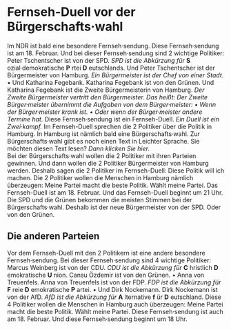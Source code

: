 # Fernseh-Duell vor der Bürgerschafts·wahl

Im NDR ist bald eine besondere Fernseh·sendung. Diese Fernseh·sendung ist am 18. Februar. Und bei dieser Fernseh·sendung sind 2 wichtige Politiker: Peter Tschentscher ist von der SPD.  *SPD ist die Abkürzung für*  **S** ozial·demokratische **P** rtei **D** eutschlands. Und Peter Tschentscher ist der Bürgermeister von Hamburg.  *Ein Bürgermeister ist der Chef von einer Stadt.*  • Und Katharina Fegebank. Katharina Fegebank ist von den Grünen. Und Katharina Fegebank ist die Zweite Bürgermeisterin von Hamburg.  *Der Zweite Bürgermeister vertritt den Bürgermeister.*  *Das heißt:*   *Der Zweite Bürger·meister übernimmt die Aufgaben von dem Bürger·meister:*   *• Wenn der Bürger·meister krank ist.*   *• Oder wenn der Bürger·meister andere Termine hat.*  Diese Fernseh·sendung ist ein Fernseh-Duell.  *Ein Duell ist ein Zwei·kampf.*  Im Fernseh-Duell sprechen die 2 Politiker über die Politik in Hamburg. In Hamburg ist nämlich bald eine Bürgerschafts·wahl. 
Zur Bürgerschafts·wahl gibt es noch einen Text in Leichter Sprache. Sie möchten diesen Text lesen?  *Dann klicken Sie hier.*  
Bei der Bürgerschafts·wahl wollen die 2 Politiker mit ihren Parteien gewinnen. Und dann wollen die 2 Politiker Bürgermeister von Hamburg werden. Deshalb sagen die 2 Politiker im Fernseh-Duell: Diese Politik will ich machen. Die 2 Politiker wollen die Menschen in Hamburg nämlich überzeugen: Meine Partei macht die beste Politik. Wählt meine Partei. Das Fernseh-Duell ist am 18. Februar. Und das Fernseh-Duell beginnt um 21 Uhr. 
Die SPD und die Grünen bekommen die meisten Stimmen bei der Bürgerschafts·wahl. Deshalb ist der neue Bürgermeister von der SPD. Oder von den Grünen. 

## Die anderen Parteien
Vor dem Fernseh-Duell mit den 2 Politikern ist eine andere besondere Fernseh·sendung. Bei dieser Fernseh·sendung sind 4 wichtige Politiker: Marcus Weinberg ist von der CDU. 
*CDU ist die Abkürzung für* **C** hristlich **D** emokratische **U** nion. Cansu Özdemir ist von den Grünen. • Anna von Treuenfels. Anna von Treuenfels ist von der FDP. 
*FDP ist die Abkürzung für* **F** reie **D** emokratische **P** artei. • Und Dirk Nockemann. Dirk Nockemann ist von der AfD. 
*AfD ist die Abkürzung für* **A** lternative **f** ür **D** eutschland. Diese 4 Politiker wollen die Menschen in Hamburg auch überzeugen: Meine Partei macht die beste Politik. Wählt meine Partei. Diese Fernseh·sendung ist auch am 18. Februar. Und diese Fernseh·sendung beginnt um 18 Uhr. 
